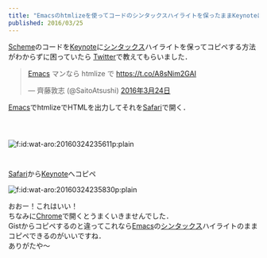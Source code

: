 ```yaml
---
title: "Emacsのhtmlizeを使ってコードのシンタックスハイライトを保ったままKeynoteにコピペ"
published: 2016/03/25
---
```


<p><a class="keyword" href="http://d.hatena.ne.jp/keyword/Scheme">Scheme</a>のコードを<a class="keyword" href="http://d.hatena.ne.jp/keyword/Keynote">Keynote</a>に<a class="keyword" href="http://d.hatena.ne.jp/keyword/%A5%B7%A5%F3%A5%BF%A5%C3%A5%AF%A5%B9">シンタックス</a>ハイライトを保ってコピペする方法がわからずに困っていたら
<a class="keyword" href="http://d.hatena.ne.jp/keyword/Twitter">Twitter</a>で教えてもらいました．</p>

<p><blockquote class="twitter-tweet" data-lang="ja"><p lang="ja" dir="ltr"><a class="keyword" href="http://d.hatena.ne.jp/keyword/Emacs">Emacs</a> マンなら htmlize で <a href="https://t.co/A8sNim2GAI">https://t.co/A8sNim2GAI</a></p>&mdash; 齊藤敦志 (@SaitoAtsushi) <a href="https://twitter.com/SaitoAtsushi/status/713011495500513282">2016年3月24日</a></blockquote><script async src="//platform.twitter.com/widgets.js" charset="utf-8"></script></p>

<p><a class="keyword" href="http://d.hatena.ne.jp/keyword/Emacs">Emacs</a>でhtmlizeでHTMLを出力してそれを<a class="keyword" href="http://d.hatena.ne.jp/keyword/Safari">Safari</a>で開く．<br/>
　<br/>
　</p>

<p><span itemscope itemtype="http://schema.org/Photograph"><img src="http://cdn-ak.f.st-hatena.com/images/fotolife/w/wat-aro/20160324/20160324235611.png" alt="f:id:wat-aro:20160324235611p:plain" title="f:id:wat-aro:20160324235611p:plain" class="hatena-fotolife" itemprop="image"></span>
　<br/>
　<br/>
　<br/>
<a class="keyword" href="http://d.hatena.ne.jp/keyword/Safari">Safari</a>から<a class="keyword" href="http://d.hatena.ne.jp/keyword/Keynote">Keynote</a>へコピペ</p>

<p><span itemscope itemtype="http://schema.org/Photograph"><img src="http://cdn-ak.f.st-hatena.com/images/fotolife/w/wat-aro/20160324/20160324235830.png" alt="f:id:wat-aro:20160324235830p:plain" title="f:id:wat-aro:20160324235830p:plain" class="hatena-fotolife" itemprop="image"></span></p>

<p>おおー！これはいい！<br/>
ちなみに<a class="keyword" href="http://d.hatena.ne.jp/keyword/Chrome">Chrome</a>で開くとうまくいきませんでした．<br/>
Gistからコピペするのと違ってこれなら<a class="keyword" href="http://d.hatena.ne.jp/keyword/Emacs">Emacs</a>の<a class="keyword" href="http://d.hatena.ne.jp/keyword/%A5%B7%A5%F3%A5%BF%A5%C3%A5%AF%A5%B9">シンタックス</a>ハイライトのままコピペできるのがいいですね．<br/>
ありがたや〜</p>

